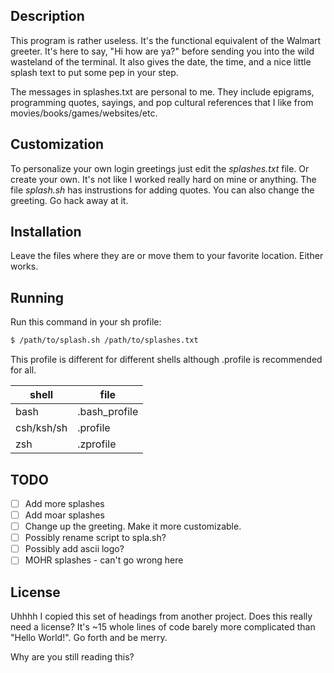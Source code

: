 Description
-----------
This program is rather useless. It's the functional equivalent of the Walmart
greeter. It's here to say, "Hi how are ya?" before sending you into the wild
wasteland of the terminal. It also gives the date, the time, and a nice little
splash text to put some pep in your step.

The messages in splashes.txt are personal to me. They include epigrams,
programming quotes, sayings, and pop cultural references that I like from
movies/books/games/websites/etc.

Customization
-------------
To personalize your own login greetings just edit the *splashes.txt* file. Or
create your own. It's not like I worked really hard on mine or anything. The
file *splash.sh* has instrustions for adding quotes. You can also change the
greeting. Go hack away at it.

Installation
------------
Leave the files where they are or move them to your favorite location. Either
works.

Running
-------
Run this command in your sh profile:

```sh
$ /path/to/splash.sh /path/to/splashes.txt
```

This profile is different for different shells although .profile is recommended
for all.

| shell | file |
| -------- | -------- |
| bash | .bash_profile |
| csh/ksh/sh | .profile |
| zsh | .zprofile |

TODO
----
- [ ] Add more splashes
- [ ] Add moar splashes
- [ ] Change up the greeting. Make it more customizable.
- [ ] Possibly rename script to spla.sh?
- [ ] Possibly add ascii logo?
- [ ] MOHR splashes - can't go wrong here

License
-------
Uhhhh I copied this set of headings from another project. Does this really need
a license? It's ~15 whole lines of code barely more complicated than "Hello
World!". Go forth and be merry.

Why are you still reading this?
